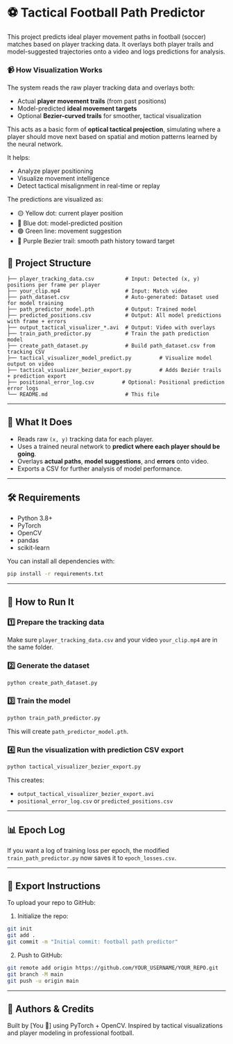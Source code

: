 
# ⚽ Tactical Football Path Predictor

This project predicts ideal player movement paths in football (soccer) matches based on player tracking data. It overlays both player trails and model-suggested trajectories onto a video and logs predictions for analysis.

### 📹 How Visualization Works

The system reads the raw player tracking data and overlays both:

- Actual **player movement trails** (from past positions)
- Model-predicted **ideal movement targets**
- Optional **Bezier-curved trails** for smoother, tactical visualization

This acts as a basic form of **optical tactical projection**, simulating where a player should move next based on spatial and motion patterns learned by the neural network.

It helps:
- Analyze player positioning
- Visualize movement intelligence
- Detect tactical misalignment in real-time or replay

The predictions are visualized as:
- 🟡 Yellow dot: current player position
- 🔵 Blue dot: model-predicted position
- 🟢 Green line: movement suggestion
- 💜 Purple Bezier trail: smooth path history toward target

## 📁 Project Structure

```
├── player_tracking_data.csv          # Input: Detected (x, y) positions per frame per player
├── your_clip.mp4                     # Input: Match video
├── path_dataset.csv                  # Auto-generated: Dataset used for model training
├── path_predictor_model.pth          # Output: Trained model
├── predicted_positions.csv           # Output: All model predictions with frame + errors
├── output_tactical_visualizer_*.avi  # Output: Video with overlays
├── train_path_predictor.py           # Train the path prediction model
├── create_path_dataset.py            # Build path_dataset.csv from tracking CSV
├── tactical_visualizer_model_predict.py         # Visualize model output on video
├── tactical_visualizer_bezier_export.py         # Adds Beziér trails + prediction export
├── positional_error_log.csv         # Optional: Positional prediction error logs
└── README.md                         # This file
```

---

## 🧠 What It Does

- Reads raw `(x, y)` tracking data for each player.
- Uses a trained neural network to **predict where each player should be going**.
- Overlays **actual paths**, **model suggestions**, and **errors** onto video.
- Exports a CSV for further analysis of model performance.

---

## 🛠 Requirements

- Python 3.8+
- PyTorch
- OpenCV
- pandas
- scikit-learn

You can install all dependencies with:

```bash
pip install -r requirements.txt
```

---

## 🚀 How to Run It

### 1️⃣ Prepare the tracking data
Make sure `player_tracking_data.csv` and your video `your_clip.mp4` are in the same folder.

### 2️⃣ Generate the dataset
```bash
python create_path_dataset.py
```

### 3️⃣ Train the model
```bash
python train_path_predictor.py
```

This will create `path_predictor_model.pth`.

### 4️⃣ Run the visualization with prediction CSV export
```bash
python tactical_visualizer_bezier_export.py
```

This creates:
- `output_tactical_visualizer_bezier_export.avi`
- `positional_error_log.csv` or `predicted_positions.csv`

---

## 📊 Epoch Log

If you want a log of training loss per epoch, the modified `train_path_predictor.py` now saves it to `epoch_losses.csv`.

---

## 💾 Export Instructions

To upload your repo to GitHub:

1. Initialize the repo:

```bash
git init
git add .
git commit -m "Initial commit: football path predictor"
```

2. Push to GitHub:

```bash
git remote add origin https://github.com/YOUR_USERNAME/YOUR_REPO.git
git branch -M main
git push -u origin main
```

---

## 🧠 Authors & Credits

Built by [You 💪] using PyTorch + OpenCV.
Inspired by tactical visualizations and player modeling in professional football.
